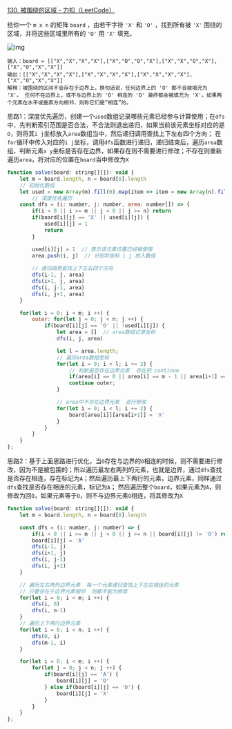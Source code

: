 [130. 被围绕的区域 - 力扣（LeetCode）](https://leetcode.cn/problems/surrounded-regions/)

给你一个 `m x n` 的矩阵 `board` ，由若干字符 `'X'` 和 `'O'` ，找到所有被 `'X'` 围绕的区域，并将这些区域里所有的 `'O'` 用 `'X'` 填充。

![img](https://assets.leetcode.com/uploads/2021/02/19/xogrid.jpg)

```
输入：board = [["X","X","X","X"],["X","O","O","X"],["X","X","O","X"],["X","O","X","X"]]
输出：[["X","X","X","X"],["X","X","X","X"],["X","X","X","X"],["X","O","X","X"]]
解释：被围绕的区间不会存在于边界上，换句话说，任何边界上的 'O' 都不会被填充为 'X'。 任何不在边界上，或不与边界上的 'O' 相连的 'O' 最终都会被填充为 'X'。如果两个元素在水平或垂直方向相邻，则称它们是“相连”的。
```

思路1：深度优先遍历，创建一个`used`数组记录哪些元素已经参与计算使用；在`dfs`中，先判断索引范围是否合法，不合法则退出递归，如果当前该元素坐标对应的是`O`，则将其`i j`坐标放入`area`数组当中，然后递归调用查找上下左右四个方向；
在`for`循环中传入对应的`i j`坐标，调用`dfs`函数进行递归，递归结束后，遍历`area`数组，判断元素`x y`坐标是否存在边界，如果存在则不需要进行修改；不存在则重新遍历`area`，将对应的位置在`board`当中修改为`X`

```javascript
function solve(board: string[][]): void {
    let m = board.length, n = board[0].length
    // 初始化数组
    let used = new Array(m).fill(0).map(item => item = new Array(n).fill(0))
		// 深度优先遍历
    const dfs = (i: number, j: number, area: number[]) => {
        if(i < 0 || i >= m || j < 0 || j >= n) return
        if(board[i][j] == 'X' || used[i][j]) {
            used[i][j] = 1
            return
        }

        used[i][j] = 1  // 表示该元素位置已经被使用
        area.push(i, j)  // 分别将坐标 i j 放入数组
        
        // 递归调用查找上下左右四个方向
        dfs(i-1, j, area)
        dfs(i+1, j, area)
        dfs(i, j-1, area)
        dfs(i, j+1, area)
    }

    for(let i = 0; i < m; i ++) {
        outer: for(let j = 0; j < n; j ++) {
            if(board[i][j] == 'O' || !used[i][j]) {
                let area = []  // area数组记录坐标
                dfs(i, j, area)

                let l = area.length;
                // 遍历area数组坐标
                for(let i = 0; i < l; i += 2) {
                    // 判断是否存在边界元素  存在则 continue
                    if(area[i] == 0 || area[i] == m - 1 || area[i+1] == 0 || area[i+1] == n - 1)
                    continue outer;
                }

                // area中不存在边界元素  进行修改
                for(let i = 0; i < l; i += 2) {
                    board[area[i]][area[i+1]] = 'X'
                }
            }
        }
    }
};
```

思路2：基于上面思路进行优化，当`O`存在与边界的`O`相连的时候，则不需要进行修改，因为不是被包围的；所以遍历最左右两列的元素，也就是边界，通过`dfs`查找是否存在相连，存在标记为`A`；然后遍历最上下两行的元素，边界元素，同样通过`dfs`查找是否存在相连的元素，标记为`A`；
然后遍历整个`board`，如果元素为`A`，则修改为回`O`，如果元素等于`O`，则不与边界元素`O`相连，将其修改为`X`

```javascript
function solve(board: string[][]): void {
    let m = board.length, n = board[0].length

    const dfs = (i: number, j: number) => {
        if(i < 0 || i >= m || j < 0 || j >= n || board[i][j] != 'O') return
        board[i][j] = 'A'  
        dfs(i-1, j)
        dfs(i+1, j)
        dfs(i, j-1)
        dfs(i, j+1)
    }

    // 遍历左右两列边界元素  每一个元素递归查找上下左右相连的元素
    // 只要存在于边界元素相邻  则都不能为修改
    for(let i = 0; i < m; i ++) {
        dfs(i, 0)
        dfs(i, n-1)
    }
    // 遍历上下两行边界元素
    for(let i = 0; i < n; i ++) {
        dfs(0, i)
        dfs(m-1, i)
    }

    for(let i = 0; i < m; i ++) {
        for(let j = 0; j < n; j ++) {
            if(board[i][j] == 'A') {
                board[i][j] = 'O'
            } else if(board[i][j] == 'O') {
                board[i][j] = 'X'
            }
        }
    }
};
```

